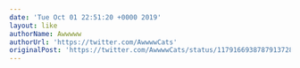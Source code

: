 ```yaml
---
date: 'Tue Oct 01 22:51:20 +0000 2019'
layout: like
authorName: Awwwww
authorUrl: 'https://twitter.com/AwwwwCats'
originalPost: 'https://twitter.com/AwwwwCats/status/1179166938787913728'
---
```

